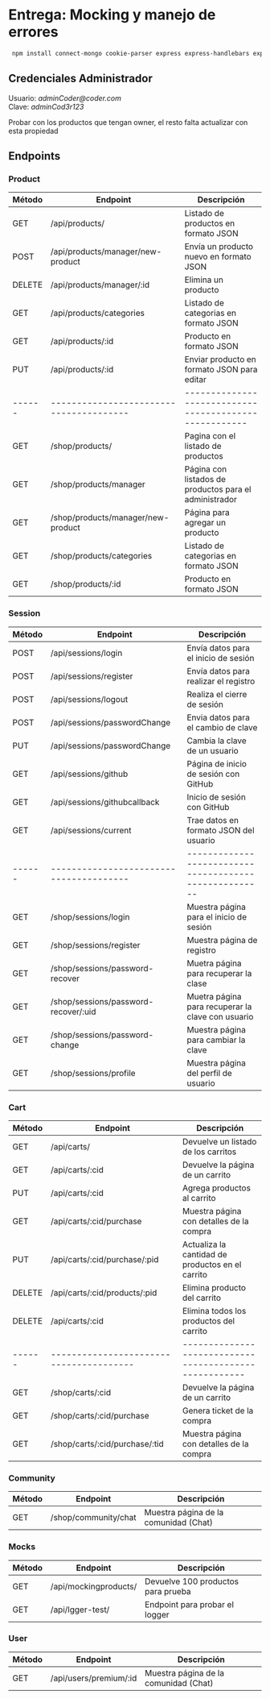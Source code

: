 # Entrega: Mocking y manejo de errores

```diff
 npm install connect-mongo cookie-parser express express-handlebars express-session handlebars-helpers mongoose mongoose-paginate-v2 router toastify-js bcrypt passport passport-local passport-github2 commander dotenv nodemailer socket.oi swagger-jsdoc swagger-ui-express
```

## Credenciales Administrador
Usuario: _adminCoder<span>@</span>coder.com_<br />
Clave: _adminCod3r123_<br />

Probar con los productos que tengan owner, el resto falta actualizar con esta propiedad

## Endpoints

### Product

| Método| Endpoint                                | Descripción                                            |
| ------| --------------------------------------- | ------------------------------------------------------ |
| GET   | /api/products/                          | Listado de productos en formato JSON                   |
| POST  | /api/products/manager/new-product       | Envía un producto nuevo en formato JSON                |
| DELETE| /api/products/manager/:id               | Elimina un producto                                    |
| GET   | /api/products/categories                | Listado de categorias en formato JSON                  |
| GET   | /api/products/:id                       | Producto en formato JSON                               |
| PUT   | /api/products/:id                       | Enviar producto en formato JSON para editar            |
| ------| --------------------------------------- | ------------------------------------------------------ |
| GET   | /shop/products/                         | Pagina con el listado de productos                    |
| GET   | /shop/products/manager                  | Página con listados de productos para el administrador|
| GET   | /shop/products/manager/new-product      | Página para agregar un producto                       |
| GET   | /shop/products/categories               | Listado de categorias en formato JSON                 |
| GET   | /shop/products/:id                      | Producto en formato JSON                              |

### Session

| Método| Endpoint                                | Descripción                                            |
| ------| --------------------------------------- | ------------------------------------------------------ |
| POST  | /api/sessions/login                     | Envía datos para el inicio de sesión                   |
| POST  | /api/sessions/register                  | Envía datos para realizar el registro                  |
| POST  | /api/sessions/logout                    | Realiza el cierre de sesión                            |
| POST  | /api/sessions/passwordChange            | Envia datos para el cambio de clave                    |
| PUT   | /api/sessions/passwordChange            | Cambia la clave de un usuario                          |
| GET   | /api/sessions/github                    | Página de inicio de sesión con GitHub                  |
| GET   | /api/sessions/githubcallback            | Inicio de sesión con GitHub                            |
| GET   | /api/sessions/current                   | Trae datos en formato JSON del usuario                 |
| ------| --------------------------------------- | ------------------------------------------------------ |
| GET   | /shop/sessions/login                    | Muestra página para el inicio de sesión                |
| GET   | /shop/sessions/register                 | Muestra página de registro                             |
| GET   | /shop/sessions/password-recover         | Muetra página para recuperar la clase                  |
| GET   | /shop/sessions/password-recover/:uid    | Muetra página para recuperar la clave con usuario      |
| GET   | /shop/sessions/password-change          | Muestra página para cambiar la clave                   |
| GET   | /shop/sessions/profile                  | Muestra página del perfil de usuario                   |

### Cart

| Método| Endpoint                                | Descripción                                            |
| ------| --------------------------------------- | ------------------------------------------------------ |
| GET   | /api/carts/                             | Devuelve un listado de los carritos                    |
| GET   | /api/carts/:cid                         | Devuelve la página de un carrito                       |
| PUT   | /api/carts/:cid                         | Agrega productos al carrito                            |
| GET   | /api/carts/:cid/purchase                | Muestra página con detalles de la compra               |
| PUT   | /api/carts/:cid/purchase/:pid           | Actualiza la cantidad de productos en el carrito       |
| DELETE| /api/carts/:cid/products/:pid           | Elimina producto del carrito                           |
| DELETE| /api/carts/:cid                         | Elimina todos los productos del carrito                |
| ------| --------------------------------------- | ------------------------------------------------------ |
| GET   | /shop/carts/:cid                        | Devuelve la página de un carrito                       |
| GET   | /shop/carts/:cid/purchase               | Genera ticket de la compra                             |
| GET   | /shop/carts/:cid/purchase/:tid          | Muestra página con detalles de la compra               |


### Community

| Método| Endpoint                                | Descripción                                            |
| ------| --------------------------------------- | ------------------------------------------------------ |
| GET   | /shop/community/chat                    | Muestra página de la comunidad (Chat)                  |

### Mocks

| Método| Endpoint                                | Descripción                                            |
| ------| --------------------------------------- | ------------------------------------------------------ |
| GET   | /api/mockingproducts/                   | Devuelve 100 productos para prueba                     |
| GET   | /api/lgger-test/                        | Endpoint para probar el logger                         |

### User

| Método| Endpoint                                | Descripción                                            |
| ------| --------------------------------------- | ------------------------------------------------------ |
| GET   | /api/users/premium/:id                         | Muestra página de la comunidad (Chat)           |